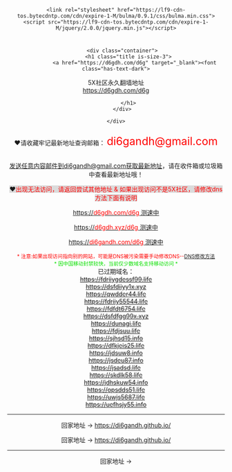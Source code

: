<html lang="zh-cn"> 
<head>
    <meta http-equiv="Content-Type" content="text/html; charset=utf-8">
    <meta name="viewport" content="width=device-width, user-scalable=no, initial-scale=1.0, maximum-scale=1.0, minimum-scale=1.0">
<meta name="apple-mobile-web-app-capable" content="yes">
<meta name="apple-mobile-web-app-status-bar-style" content="black">
    <meta http-equiv="X-UA-Compatible" content="ie=edge">
<link rel="dns-prefetch" href="https://www.ytrdff88.life">
<link rel="dns-prefetch" href="https://www.hjhyyf11.life">
<link rel="dns-prefetch" href="https://www.oiiujl99.life">
<link rel="dns-prefetch" href="https://www.55ppss58.com">
<link rel="dns-prefetch" href="https://www.5xbbs56.com">
<link rel="dns-prefetch" href="https://www.sshdwhh.life">
<link rel="dns-prefetch" href="https://www.55wwps78.com">
<link rel="dns-prefetch" href="https://www.55tthh168.com">
    <title>最新网址</title>
 
    <link rel="stylesheet" href="https://lf9-cdn-tos.bytecdntp.com/cdn/expire-1-M/bulma/0.9.1/css/bulma.min.css">
    <script src="https://lf9-cdn-tos.bytecdntp.com/cdn/expire-1-M/jquery/2.0.0/jquery.min.js"></script>


</head>

<body style="text-align:center">

<section class="hero is-warning is-bold">
    <div style="padding: 10px;">
        
        <div class="container">
            <h1 class="title is-size-3">
                <a href="https://d6gdh.com/d6g" target="_blank"><font class="has-text-dark">
5X社区永久翻墙地址 <br>https://d6gdh.com/d6g</font></a>
            <br>
              
            </h1>
        </div>
        
    </div>
</section>
  
<div class="container has-text-weight-bold">
    <div class="m-2">
        <div class="m-2">
            <a hre="https://5xsq.com" target="_blank" class="box p-3 has-background-warning has-text-centered has-text-dark">❤️请收藏牢记最新地址查询邮箱：</span> <font color="red" style="font-size: 25px;">di6gandh@gmail.com</font>			

<BR>发送任意内容邮件到di6gandh@gmail.com获取最新地址，请在收件箱或垃圾箱中查看最新地址哦！</a>
        </div>
<div class="m-2">
            <a hre="#" target="_blank" class="box p-3 has-background-warning has-text-centered has-text-dark" style="
    background-color: #dbdbdb!important;
">❤️<font color="red">出现无法访问，请返回尝试其他地址 & 如果出现访问不是5X社区，请修改dns方法下面有说明</font>				
</a>
        </div>
<a target="_blank" class="box p-2 has-text-centered" href="https://d6gdh.com/d6g">
            <p>https://<font color="red">d6gdh.com/d6g</font> <span data-speed="https://d6gdh.com/d6g">测速中</span></p>
          </a>
<a target="_blank" class="box p-2 has-text-centered" href="https://wwwd6gdh.xyz/d6g">
            <p>https://<font color="red">d6gdh.xyz/d6g</font> <span data-speed="https://d6gdh.xyz/d6g">测速中</span></p>
          </a>
<a target="_blank" class="box p-2 has-text-centered" href="https://di6gandh.com/d6g">
            <p>https://<font color="red">di6gandh.com/d6g</font> <span data-speed="https://di6gandh.com/d6g
">测速中</span></p>
          </a>

<script>
function randomString(e) {  
  e = e || 32;
  var t = "ABCDEFGHJKMNPQRSTWXYZabcdefhijkmnprstwxyz2345678",
  a = t.length,
  n = "";
  for (i = 0; i < e; i++) n += t.charAt(Math.floor(Math.random() * a));
  return n
}
//alert();
//document.write(randomString(32)+ '.5dd.com');
    </script>
   
  
<small><font color="has-text-white" style="color: rgb(255 0 0);">* 注意:如果出现访问指向别的网站，可能是DNS被污染需要手动修改DNS--<a target="_blank" href="/dns.html">DNS修改方法</a></font></small><BR>
        <small><font color="has-text-white">* 因中国移动封禁较快，当前仅少数域名支持移动访问 *</font></small><br>
        已过期域名：<br> 
<s style='color:gray'>https://fdriiygdessf99.life</s><br>
<s style='color:gray'>https://dsfdiiyy1x.xyz</s><br>
<s style='color:gray'>https://qwdder44.life</s><br>
<s style='color:gray'>https://fdriiy55544.life</s><br>
<s style='color:gray'>https://fdfdt6754.life</s><br>
<s style='color:gray'>https://dsfdfgg99x.xyz</s><br>
<s style='color:gray'>https://dunagi.life</s><br>
<s style='color:gray'>https://fdjsuu.life</s><br>
<s style='color:gray'>https://sjhsd15.info</s><br>
<s style='color:gray'>https://dfkjeis25.life</s><br>
<s style='color:gray'>https://jdsuw8.info</s><br>
<s style='color:gray'>https://jsdeu87.info</s><br>
<s style='color:gray'>https://jsadsd.life</s><br>
<s style='color:gray'>https://skdlk58.life</s><br>
<s style='color:gray'>https://jdhskuw54.info</s><br>
<s style='color:gray'>https://opsdds51.life</s><br>
<s style='color:gray'>https://uwjs5687.life</s><br>
<s style='color:gray'>https://uefhsjy55.info</s><br>
</div>

<script> var ping = 1; setInterval("ping++", 1); function test (i) { $("span[speed]").each(function (x) { if (i === x) { var str ="较慢"; if (ping < 300) { $(this).css("color","green"); str ="极快"; } if (ping > 300 && ping < 500) { $(this).css("color","#00FF00"); str ="较快"; } if (ping > 500) { $(this).css("color","#666666"); } $(this).text("" + str +"" +"(" + ping * 1 +"ms)"); } }); } $(function () { $("span[speed]").each(function (i) { var sortid = $(this).attr("speed"); var self = $(this); self.append('<img src="' + sortid + '?' + Math.random() + '" width="1" height="1" style="display:none" onerror=test(' + i + ') >'); }); });</script>
</div>

<hr />
<p>回家地址  → <a target='_blank' href='https://di6gandh.github.io/'>https://di6gandh.github.io/</a></p>
<p>
回家地址  → <a target='_blank' href='https://di6gandh.github.io/'>https://di6gandh.github.io/</a></p>
<hr />
<p>回家地址  → <a target="_blank" href="https://github.com/di6gandh/di6gandh.github.io/</a></p>
<hr />


<br><br><br><br>



</body>
</html>
